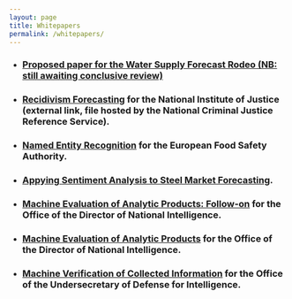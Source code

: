 ```yaml
---
layout: page
title: Whitepapers
permalink: /whitepapers/
---
```


 - <h3><a href="/wsfr-final.pdf">Proposed paper for the Water Supply Forecast Rodeo (NB: still awaiting conclusive review)</h3>
 - <h3><a href="https://www.ojp.gov/pdffiles1/nij/grants/305041.pdf">Recidivism Forecasting</a> for the National Institute of Justice (external link, file hosted by the National Criminal Justice Reference Service).</h3>
 - <h3><a href="/efsa-writeup.pdf">Named Entity Recognition</a> for the European Food Safety Authority.</h3>
 - <h3><a href="/metal-writeup.pdf">Appying Sentiment Analysis to Steel Market Forecasting</a>.</h3>
 - <h3><a href="/xtend-followup-writeup.pdf">Machine Evaluation of Analytic Products: Follow-on</a> for the Office of the Director of National Intelligence.</h3>
 - <h3><a href="/odni-writeup.pdf">Machine Evaluation of Analytic Products</a> for the Office of the Director of National Intelligence.</h3>
 - <h3><a href="/xamine-writeup.pdf">Machine Verification of Collected Information</a> for the Office of the Undersecretary of Defense for Intelligence.</h3>
